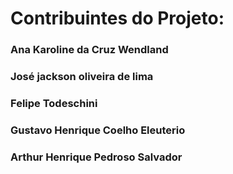 
<H1> Contribuintes do Projeto:</H1>

<h3> Ana Karoline da Cruz Wendland <h3>

<h3> José jackson oliveira de lima <h3>

<h3> Felipe Todeschini<h3>
  
<h3> Gustavo Henrique Coelho Eleuterio </h3>

<h3> Arthur Henrique Pedroso Salvador </h3>
